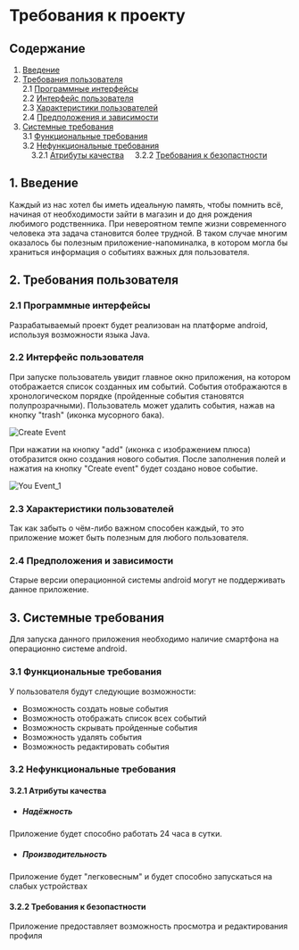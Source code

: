 
# Требования к проекту
## Содержание

1. [Введение](#P1)
2. [Требования пользователя](#P2)   
2.1 [Программные интерфейсы](#P2.1)   
2.2 [Интерфейс пользователя](#P2.2)   
2.3 [Характеристики пользователей](#P2.3)   
2.4 [Предположения и зависимости](#P2.4)   
3. [Системные требования](#P3)   
3.1 [Функциональные требования](#P3.1)   
3.2 [Нефункциональные требования](#P3.2)    
&nbsp;&nbsp;&nbsp;&nbsp;3.2.1 [Атрибуты качества](#P3.2.1)
&nbsp;&nbsp;&nbsp;&nbsp;3.2.2 [Требования к безопастности](#P3.2.2)

## <a name="P1">1. Введение</a>
Каждый из нас хотел бы иметь идеальную память, чтобы помнить всё, начиная от необходимости зайти в магазин и до дня рождения любимого родственника. При невероятном темпе жизни современного человека эта задача становится более трудной. В таком случае многим оказалось бы полезным приложение-напоминалка, в котором могла бы храниться информация о событиях важных для пользователя.
## <a name="P2">2. Требования пользователя</a>
### <a name="P2.1">2.1 Программные интерфейсы</a>
Разрабатываемый проект будет реализован на платформе android, используя возможности языка Java.
### <a name="P2.2">2.2 Интерфейс пользователя</a>
При запуске пользователь увидит главное окно приложения, на котором отображается список созданных им событий. События отображаются в хронологическом порядке (пройденные события становятся полупрозрачными). Пользователь может удалить события, нажав на кнопку "trash" (иконка мусорного бака).

![Create Event](https://github.com/dtseloguz/Reminder/blob/master/Mockups/Create%20Event.jpg)

При нажатии на кнопку "add" (иконка с изображением плюса) отобразится окно создания нового события. После заполнения полей и нажатия на кнопку "Create event" будет создано новое событие.

![You Event_1](https://github.com/dtseloguz/Reminder/blob/master/Mockups/You%20Event_1.jpg)

### <a name="P2.3">2.3 Характеристики пользователей</a>
Так как забыть о чём-либо важном способен каждый, то это приложение может быть полезным для любого пользователя.
### <a name="P2.4">2.4 Предположения и зависимости</a>
Старые версии операционной системы android могут не поддерживать данное приложение.
## <a name="P3">3. Системные требования</a>
Для запуска данного приложения необходимо наличие смартфона на операционно системе android.
### <a name="P3.1">3.1 Функциональные требования</a>
У пользователя будут следующие возможности:
- Возможность создать новые события
- Возможность отображать список всех событий
- Возможность скрывать пройденные события
- Возможность удалять события
- Возможность редактировать события

### <a name="P3.2">3.2 Нефункциональные требования</a>
#### <a name="P3.2.1">3.2.1 Атрибуты качества</a>
 - ##### Надёжность
Приложение будет способно работать 24 часа в сутки.
 - ##### Производительность
Приложение будет "легковесным" и будет способно запускаться на слабых устройствах     
#### <a name="P3.2.2">3.2.2 Требования к безопастности</a>
Приложение предоставляет возможность просмотра и редактирования профиля

